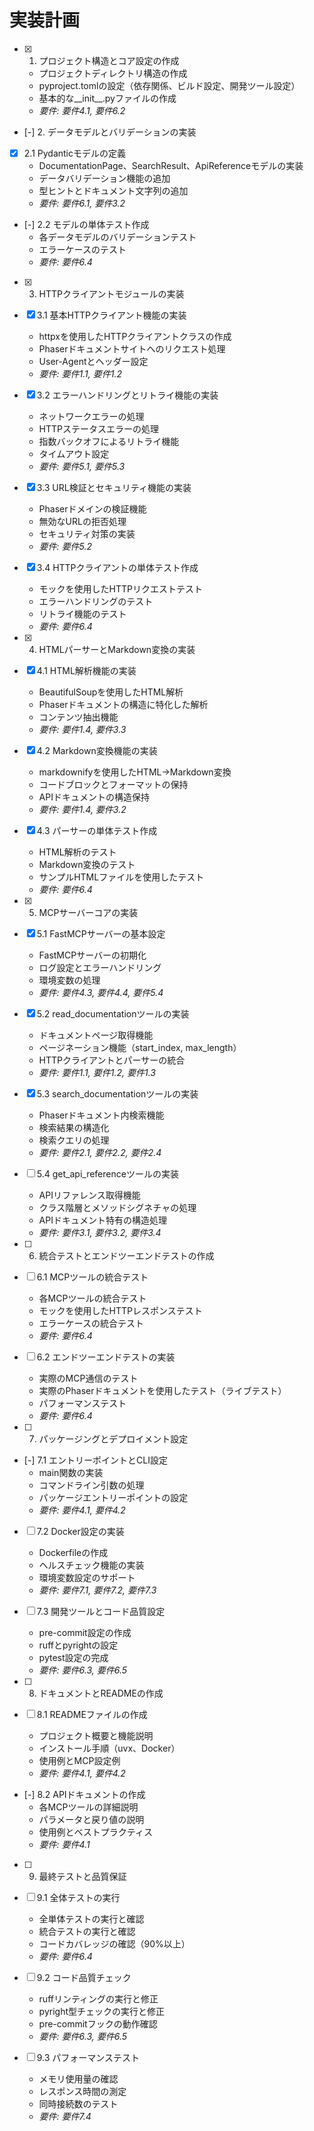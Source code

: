 # 実装計画

- [x] 1. プロジェクト構造とコア設定の作成
  - プロジェクトディレクトリ構造の作成
  - pyproject.tomlの設定（依存関係、ビルド設定、開発ツール設定）
  - 基本的な__init__.pyファイルの作成
  - _要件: 要件4.1, 要件6.2_

- [-] 2. データモデルとバリデーションの実装
- [x] 2.1 Pydanticモデルの定義
  - DocumentationPage、SearchResult、ApiReferenceモデルの実装
  - データバリデーション機能の追加
  - 型ヒントとドキュメント文字列の追加
  - _要件: 要件6.1, 要件3.2_

- [-] 2.2 モデルの単体テスト作成
  - 各データモデルのバリデーションテスト
  - エラーケースのテスト
  - _要件: 要件6.4_

- [x] 3. HTTPクライアントモジュールの実装
- [x] 3.1 基本HTTPクライアント機能の実装
  - httpxを使用したHTTPクライアントクラスの作成
  - Phaserドキュメントサイトへのリクエスト処理
  - User-Agentとヘッダー設定
  - _要件: 要件1.1, 要件1.2_

- [x] 3.2 エラーハンドリングとリトライ機能の実装
  - ネットワークエラーの処理
  - HTTPステータスエラーの処理
  - 指数バックオフによるリトライ機能
  - タイムアウト設定
  - _要件: 要件5.1, 要件5.3_

- [x] 3.3 URL検証とセキュリティ機能の実装
  - Phaserドメインの検証機能
  - 無効なURLの拒否処理
  - セキュリティ対策の実装
  - _要件: 要件5.2_

- [x] 3.4 HTTPクライアントの単体テスト作成
  - モックを使用したHTTPリクエストテスト
  - エラーハンドリングのテスト
  - リトライ機能のテスト
  - _要件: 要件6.4_

- [x] 4. HTMLパーサーとMarkdown変換の実装
- [x] 4.1 HTML解析機能の実装
  - BeautifulSoupを使用したHTML解析
  - Phaserドキュメントの構造に特化した解析
  - コンテンツ抽出機能
  - _要件: 要件1.4, 要件3.3_

- [x] 4.2 Markdown変換機能の実装
  - markdownifyを使用したHTML→Markdown変換
  - コードブロックとフォーマットの保持
  - APIドキュメントの構造保持
  - _要件: 要件1.4, 要件3.2_

- [x] 4.3 パーサーの単体テスト作成
  - HTML解析のテスト
  - Markdown変換のテスト
  - サンプルHTMLファイルを使用したテスト
  - _要件: 要件6.4_

- [x] 5. MCPサーバーコアの実装
- [x] 5.1 FastMCPサーバーの基本設定
  - FastMCPサーバーの初期化
  - ログ設定とエラーハンドリング
  - 環境変数の処理
  - _要件: 要件4.3, 要件4.4, 要件5.4_

- [x] 5.2 read_documentationツールの実装
  - ドキュメントページ取得機能
  - ページネーション機能（start_index, max_length）
  - HTTPクライアントとパーサーの統合
  - _要件: 要件1.1, 要件1.2, 要件1.3_

- [x] 5.3 search_documentationツールの実装
  - Phaserドキュメント内検索機能
  - 検索結果の構造化
  - 検索クエリの処理
  - _要件: 要件2.1, 要件2.2, 要件2.4_

- [ ] 5.4 get_api_referenceツールの実装
  - APIリファレンス取得機能
  - クラス階層とメソッドシグネチャの処理
  - APIドキュメント特有の構造処理
  - _要件: 要件3.1, 要件3.2, 要件3.4_

- [ ] 6. 統合テストとエンドツーエンドテストの作成
- [ ] 6.1 MCPツールの統合テスト
  - 各MCPツールの統合テスト
  - モックを使用したHTTPレスポンステスト
  - エラーケースの統合テスト
  - _要件: 要件6.4_

- [ ] 6.2 エンドツーエンドテストの実装
  - 実際のMCP通信のテスト
  - 実際のPhaserドキュメントを使用したテスト（ライブテスト）
  - パフォーマンステスト
  - _要件: 要件6.4_

- [ ] 7. パッケージングとデプロイメント設定
- [-] 7.1 エントリーポイントとCLI設定
  - main関数の実装
  - コマンドライン引数の処理
  - パッケージエントリーポイントの設定
  - _要件: 要件4.1, 要件4.2_

- [ ] 7.2 Docker設定の実装
  - Dockerfileの作成
  - ヘルスチェック機能の実装
  - 環境変数設定のサポート
  - _要件: 要件7.1, 要件7.2, 要件7.3_

- [ ] 7.3 開発ツールとコード品質設定
  - pre-commit設定の作成
  - ruffとpyrightの設定
  - pytest設定の完成
  - _要件: 要件6.3, 要件6.5_

- [ ] 8. ドキュメントとREADMEの作成
- [ ] 8.1 READMEファイルの作成
  - プロジェクト概要と機能説明
  - インストール手順（uvx、Docker）
  - 使用例とMCP設定例
  - _要件: 要件4.1, 要件4.2_

- [-] 8.2 APIドキュメントの作成
  - 各MCPツールの詳細説明
  - パラメータと戻り値の説明
  - 使用例とベストプラクティス
  - _要件: 要件4.1_

- [ ] 9. 最終テストと品質保証
- [ ] 9.1 全体テストの実行
  - 全単体テストの実行と確認
  - 統合テストの実行と確認
  - コードカバレッジの確認（90%以上）
  - _要件: 要件6.4_

- [ ] 9.2 コード品質チェック
  - ruffリンティングの実行と修正
  - pyright型チェックの実行と修正
  - pre-commitフックの動作確認
  - _要件: 要件6.3, 要件6.5_

- [ ] 9.3 パフォーマンステスト
  - メモリ使用量の確認
  - レスポンス時間の測定
  - 同時接続数のテスト
  - _要件: 要件7.4_
